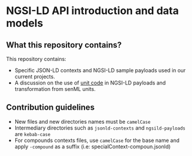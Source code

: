 # NGSI-LD API introduction and data models

## What this repository contains?

This repository contains:
- Specific JSON-LD contexts and NGSI-LD sample payloads used in our current projects.
- A discussion on the use of [unit code](UnitCodes.md) in NGSI-LD payloads and transformation from senML units.

## Contribution guidelines
- New files and new directories names must be `camelCase`
- Intermediary directories such as `jsonld-contexts` and `ngsild-payloads` are `kebab-case`
- For compounds contexts files, use `camelCase` for the base name and apply `-compound` as a suffix (i.e: specialContext-compoun.jsonld)
